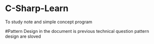 # C-Sharp-Learn
To study note and simple concept program

#Pattern Design
in the document is previous technical question pattern design are sloved
